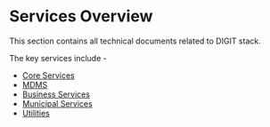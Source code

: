 # Services Overview

This section contains all technical documents related to DIGIT stack.

The key services include -

* [Core Services](core-service/)
* [MDMS](mdms.md)
* [Business Services](business-service.md)
* [Municipal Services](municipal-service/)
* [Utilities](utilities.md)





